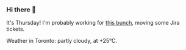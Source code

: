 ### Hi there :wave:

It's Thursday! I'm probably working for [this bunch](https://github.com/kohofinancial), moving some Jira tickets.

Weather in Toronto: partly cloudy, at +25°C.
